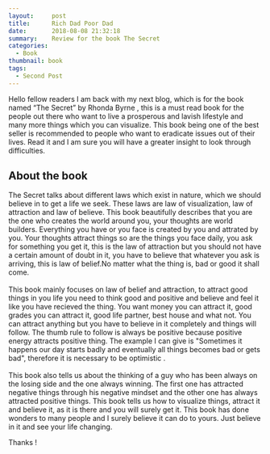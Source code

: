 ```yaml
---
layout:     post
title:      Rich Dad Poor Dad
date:       2018-08-08 21:32:18
summary:    Review for the book The Secret
categories: 
  - Book
thumbnail: book
tags: 
  - Second Post
---
```


Hello fellow readers I am back with my next blog, which is for the book named “The Secret” by Rhonda Byrne , this is a must read book for the people out there who want to live a prosperous and lavish lifestyle and many more things which you can visualize. This book being one of the best seller is recommended to people who want to eradicate issues out of their lives. Read it and I am sure you will have a greater insight to look through difficulties. <br />

## About the book <br />

The Secret talks about different laws which exist in nature, which we should believe in to get a life we seek. These laws are law of visualization, law of attraction and law of believe. This book beautifully describes that you are the one who creates the world around you, your thoughts are world builders. Everything you have or you face is created by you and attrated by you. Your thoughts attract things  so are  the things you face daily, you ask for something you get it, this is the law of attraction but you should not have a certain amount of doubt in it, you have to believe that whatever you ask is arriving, this is law of belief.No matter what the thing is, bad or good it shall come. <br />  
This book mainly focuses on law of belief and attraction, to attract good things in you life you need to think good and positive and believe and feel it like you have recieved the thing. You want money you can attract it, good grades you can attract it, good life partner, best house and what not. You can attract anything but you have to believe in it completely and things will follow. The thumb rule to follow is always be positive because positive energy attracts positive thing. The example I can give is "Sometimes it happens our day starts badly and eventually all things becomes bad or gets bad", therefore it is necessary to be optimistic . <br />  
This book also tells us about the thinking of a guy who has been always on the losing side and the one always winning. The first one has attracted negative things through his negative mindset and the other one has always attracted positive things. This book tells us how to visualize things, attract it and believe it, as it is there and you will surely get it. This book has done wonders to many people and I surely believe it can do to yours. Just believe in it and see your life changing.<br />  

Thanks !
